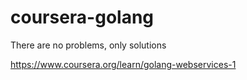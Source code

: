 # coursera-golang

There are no problems, only solutions

https://www.coursera.org/learn/golang-webservices-1

